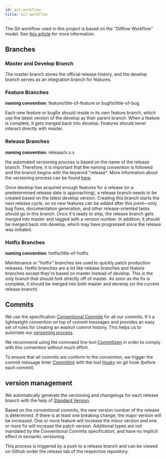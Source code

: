 ```yaml
---
id: git-workflow
title: Git workflow
---
```

The Git workflow used in this project is based on the "Gitflow Workflow" model. See [this article](https://www.atlassian.com/git/tutorials/comparing-workflows/gitflow-workflow) for more information.

## Branches

### Master and Develop Branch
The master branch stores the official release history, and the develop branch serves as an integration branch for features.

### Feature Branches
**naming convention:** feature/title-of-feature *or* bugfix/title-of-bug

Each new feature or bugfix should reside in its own feature branch, which use the latest version of the develop as their parent branch. When a feature is complete, it gets merged back into develop. Features should never interact directly with master.

### Release Branches
**naming convention:** release/x.x.x

the automated versioning process is based on the name of the release branch. Therefore, it is important that the naming convention is followed and the branch begins with the keyword "release". More information about the versioning process can be found [here](#version-management).

Once develop has acquired enough features for a release (or a predetermined release date is approaching), a release branch needs to be created based on the latest develop version. Creating this branch starts the next release cycle, so no new features can be added after this point—only bug fixes, documentation generation, and other release-oriented tasks should go in this branch. Once it's ready to ship, the release branch gets merged into master and tagged with a version number. In addition, it should be merged back into develop, which may have progressed since the release was initiated.

### Hotfix Branches
**naming convention:** hotfix/title-of-hotfix

Maintenance or “hotfix” branches are used to quickly patch production releases. Hotfix branches are a lot like release branches and feature branches except they're based on master instead of develop. This is the only branch that should fork directly off of master. As soon as the fix is complete, it should be merged into both master and develop (or the current release branch)

## Commits

We use the specification [Conventional Commits](https://www.conventionalcommits.org/en/v1.0.0/) for all our commits. It's a lightweight convention on top of commit messages and provides an easy set of rules for creating an explicit commit history. This helps us to automate our [versioning process](#version-management).

We recommend using the command line tool [Commitizen](http://commitizen.github.io/cz-cli/) in order to comply with this convention without much effort.

To ensure that all commits are conform to the convention, we trigger the commit message linter [Commitlint](https://github.com/conventional-changelog/commitlint) with the tool [Husky](https://github.com/typicode/husky) on git hook (before each commit).

## version management

We automatically generate the versioning and changelogs for each release branch with the help of [Standard Version](https://github.com/conventional-changelog/standard-versionhttps://github.com/conventional-changelog/standard-version). 

Based on the conventional commits, the new version number of the release is determined. If there is at least one breaking change, the major version will be increased. One or more feature will increase the minor version and one or more fix will increase the patch version. Additional types are not mandated by the Conventional Commits specification, and have no implicit effect in semantic versioning.

This process is triggered by a push to a release branch and can be viewed on Github under the release tab of the respective repository.

